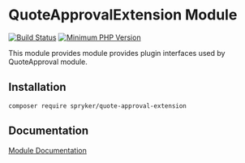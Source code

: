 # QuoteApprovalExtension Module
[![Build Status](https://travis-ci.org/spryker/quote-approval-extension.svg)](https://travis-ci.org/spryker/quote-approval-extension)
[![Minimum PHP Version](https://img.shields.io/badge/php-%3E%3D%207.2-8892BF.svg)](https://php.net/)

This module provides module provides plugin interfaces used by QuoteApproval module.

## Installation

```
composer require spryker/quote-approval-extension
```

## Documentation

[Module Documentation](https://academy.spryker.com/developing_with_spryker/module_guide/modules.html)
